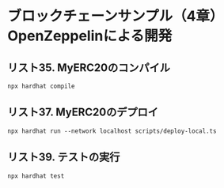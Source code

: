 # ブロックチェーンサンプル（4章）　 OpenZeppelinによる開発

## リスト35. MyERC20のコンパイル
```
npx hardhat compile
```

## リスト37. MyERC20のデプロイ
```
npx hardhat run --network localhost scripts/deploy-local.ts
```

## リスト39. テストの実行
```
npx hardhat test
```

